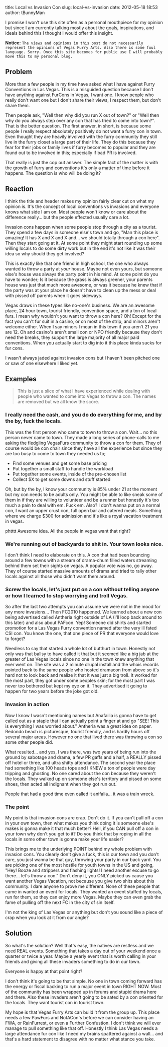 title: Local vs Invasion Con
slug: local-vs-invasion
date: 2012-05-18 18:53
author: tBunnyMan


I promise I won't use this site often as a personal mouthpiece for my opinion but since I am currently talking mostly about the goals, inspirations, and ideals behind this I thought I would offer this insight.

**Notice:** `The views and opinions in this post do not necessarily represent the opinions of Vegas Furry Arts. Also there is some foul language. Sorry. Once this site becomes for public use I will probably move this to my personal blog.`

## Problem
More than a few people in my time have asked what I have against Furry Conventions in Las Vegas. This is a misguided question because I don't have anything against FurCons in Vegas, I want one. I know people who really don't want one but I don't share their views, I respect them, but don't share them.

Then people ask, "Well then why did you run X out of town?" or "Well then why do you always step over any con that has tried to come into town?". That is the better question. The first answer, in short, is because some people I really respect absolutely positively do not want a furry con in town. Even thought they are heavily involved with the furry community they still live in the furry closet a large part of their life. They do this because they fear for their jobs or family lives if furry becomes to popular and they are found out to be involved in this; especially if bad PR is involved.

That really is just the cop out answer. The simple fact of the matter is with the growth of furry and conventions it's only a matter of time before it happens. The question is who will be doing it?

## Reaction
I think the title and header makes my opinion fairly clear cut on what my opinion is. It's the concept of local conventions vs invasions and everyone knows what side I am on. Most people won't know or care about the difference really… but the people effected usually care a lot.

Invasion cons happen when some people stop through a city as a tourist. They spend a few days in someone else's town and go, "Man this place is amazing! It has X and X and X and… we should totally through a con here". Then they start going at it. At some point they might start rounding up some willing locals to do some dirty work but in the end it's not like it was their idea so why should they get involved?

This is exactly like that one friend in high school, the one who always wanted to throw a party at _your_ house. Maybe not even yours, but someone else's house was always the party point in his mind. At some point do you have to wonder; Is it because the grass is always greener, your parents house was just that much more awesome, or was it because he knew that if the party was at your place he doesn't have to clean up the mess or deal with pissed off parents when it goes sideways.

Vegas draws in these types like no-one's business. We are an awesome place, 24 hour town, tourist friendly, convention space, and a ton of local furs. I mean why wouldn't you want to throw a con here? Oh! Except for the fact you can't fur suit in a casino, or on most of the strip, and minors aren't welcome either. When I say minors I mean in this town if you aren't 21 you are 12. Oh and casino's aren't small con or NPO friendly because they don't need the breaks, they support the large majority of all major paid conventions. When you actually start to dig into it this place kinda sucks for fur cons.

I wasn't always jaded against invasion cons but I haven't been pitched one or saw of one elsewhere I liked yet.

## Examples
> This is just a slice of what I have experienced while dealing with people who wanted to come into Vegas to throw a con. The names are removed but we all know the score.

### I really need the cash, and you do do everything for me, and by the by, fuck the locals.
This was the first person who came to town to throw a con. Wait… no this person never came to town. They made a long series of phone-calls to me asking the fledgling VegasFurs community to throw a con for them. They of course would be con chair since they have all the experience but since they are too busy to come to town they needed us to;

* Find some venues and get some base pricing
* Put together a small staff to handle the workload
* Put together some events, inside of the pre-chosen list
* Collect $X to get some downs and stuff started

Oh, but by the by, I know your community is 85% under 21 at the moment but my con needs to be adults only. You might be able to like sneak some of them in if they are willing to volunteer and be a runner but honestly it's too much a pain to deal with em. Fuck em. Also? I don't wanna put on a normal con, I want an upper crust con, full open bar and catered meals. Something where we charge $300 for admission and it's like a royal vacation treatment in vegas.

phtttt Awesome idea. All the people in vegas want that right?

### We're running out of backyards to shit in. Your town looks nice.
I don't think I need to elaborate on this. A con that had been bouncing around a few towns with a stream of drama-chum filled waters streaming behind them set their sights on vegas. A popular vote was no, go away. They of course started massive amounts of drama and tried to rally other locals against all those who didn't want them around.

### Screw the locals, let's just put on a con without telling anyone or how I learned to stop worrying and troll Vegas.
So after the last two attempts you can assume we were not in the mood for any more invasions… Then FC2010 happened. We learned about a new con being advertised called Antheria right outside of LA (I'll loop back around to this later) and also about PAFcon. Yep! Someone did shirts and started promotion for a Las Vegas Furry convention named after the very ill fated CSI con. You know the one, that one piece of PR that everyone would love to forget?

Needless to say that started a whole lot of butthurt in town. Honestly not only was that ballsy to have called it that but it seemed like a big jab at the greater of Las Vegas locals since no one in the town knew anything that ever went on. The site was a 2 minute drupal install and the whois records pointed back to the same people who hosted dramacon from above so it's hard not to look back and realize it that it was just a big troll. It worked for the most part, they got under some peoples skin; for the most part I was never too bothered but kept my eye on it. They advertised it going to happen for two years before the joke got old.

### Invasion in action
Now I know I wasn't mentioning names but Anafailia is gonna have to get called out as a staple that I can actually point a finger at and go "SEE! This is everything I was worried about." Antheria was a great idea on paper. Redondo beach is picturesque, tourist friendly, and is hardly hours off several major areas. However no one that lived there was throwing a con so some other people did.

What resulted… and yes, I was there, was two years of being run into the ground by sabotage and drama, a few PR gaffs and a half, a REALLY pissed off hotel or three, and ultra shitty attendance. The second year the place had something like 100 heads tops and I KNEW a ton of people were day tripping and ghosting. No one cared about the con because they weren't the locals. They walked up on someone else's territory and pissed on some shoes, then acted all indignant when they got run out.

People that had a good time even called it anifalia… it was a train wreck.

### The point
My point is that invasion cons are crap. Don't do it. If you can't pull off a con in your own town, then what makes you think doing it is someone else's makes is gonna make it that much better? Hell, if you CAN pull off a con in your town why don't you get to it? Do you think that by roping in all the locals in some other town is gonna make your life easier?

This brings me to the underlying POINT behind my whole problem with invasion cons. You clearly don't give a fuck, this is our town and you don't care, you just wanna be that guy, throwing your party in our back yard. You are picking one of the most hostile for youth towns in the US and going, "Hey! Booze and strippers and flashing lights! I need another excuse to go there… let's throw a con." Don't deny it, you ONLY picked us cause you want another Vegas Vacation, not because you give two shits about this community. I dare anyone to prove me different. None of these people that came in wanted an event for locals. They wanted an event staffed by locals, run for them, so they can enjoy more Vegas. Maybe they can even grab the fame of pulling off the next FC in the city of sin itself.

I'm not the king of Las Vegas or anything but don't you sound like a piece of crap when you look at it from our angle?

## Solution
So what's the solution? Well that's easy, the natives are restless and we need REAL events. Something that takes a day out of your weekend once a quarter or twice a year. Maybe a yearly event that is worth calling in your friends and giving all these invaders something to do in our town.

Everyone is happy at that point right?

I don't think it's going to be that simple. No one in town coming forward has the energy or fiscal backing to run a major event in town RIGHT NOW. Most of the community has been wrapped up in forums and stupid drama here and there. Also these invaders aren't going to be sated by a con oriented for the locals. They want tourist con in tourist town.

My hope is that Vegas Furry Arts can build it from the group up. This place needs a few PawFurs and NotACon's before we can consider having an FWA, or RainFurrest, or even a Further Confustion. I don't think we will ever manage to pull something like that off. Honestly I think Las Vegas needs a large attendance fur con like I need my brains spattered against a wall… and that's a hard statement to disagree with no matter what stance you take.
